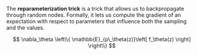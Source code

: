The **reparameterization trick** is a trick that allows us to backpropagate through random nodes. Formally, it lets us compute the gradient of an expectation with respect to parameters that influence both the sampling and the values.

$$
\nabla_\theta \left\\{ \mathbb{E}_{p\_\theta(z)}\left[ f_\theta(z) \right] \right\\}
$$